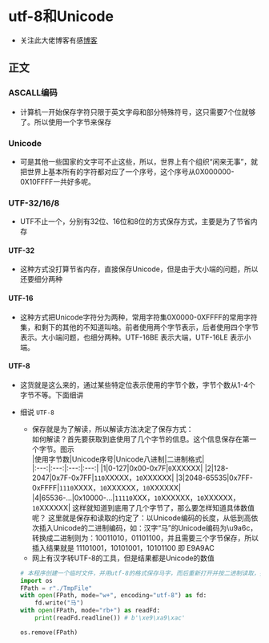 # utf-8和Unicode

* 关注此大佬博客有感[博客](https://blog.csdn.net/zhusongziye/article/details/84261211)  

## 正文

### ASCALL编码

* 计算机一开始保存字符只限于英文字母和部分特殊符号，这只需要7个位就够了。所以使用一个字节来保存

### Unicode

* 可是其他一些国家的文字可不止这些，所以，世界上有个组织“闲来无事”，就把世界上基本所有的字符都对应了一个序号，这个序号从0X000000-0X10FFFF一共好多呢。

### UTF-32/16/8  

* UTF不止一个，分别有32位、16位和8位的方式保存方式，主要是为了节省内存

#### UTF-32

* 这种方式没打算节省内存，直接保存Unicode，但是由于大小端的问题，所以还要细分两种

#### UTF-16

* 这种方式把Unicode字符分为两种，常用字符集0X0000-0XFFFF的常用字符集，和剩下的其他的不知道叫啥。前者使用两个字节表示，后者使用四个字节表示。大小端问题，也细分两种。UTF-16BE 表示大端，UTF-16LE 表示小端。

#### UTF-8

* 这货就是这么来的，通过某些特定位表示使用的字节个数，字节个数从1-4个字节不等。下面细讲
* 细说 `UTF-8`
  * 保存就是为了解读，所以解读方法决定了保存方式：  
    如何解读？首先要获取到底使用了几个字节的信息。这个信息保存在第一个字节。图示  
    |使用字节数|Unicode序号|Unicode八进制|二进制格式|  
    |:---:|:---:|:---:|:---:|
    |1|0-127|0x00-0x7F|`0`XXXXXX|
    |2|128-2047|0x7F-0x7FF|`110`XXXXX，`10`XXXXXX|
    |3|2048-65535|0x7FF-0xFFFF|`1110`XXXX，`10`XXXXXX，`10`XXXXXX|
    |4|65536-...|0x10000-...|`11110`XXX，`10`XXXXXX，`10`XXXXXX，`10`XXXXXX|
    这样就知道到底用了几个字节了，那么要怎样知道具体数值呢？
    这里就是保存和读取的约定了：以Unicode编码的长度，从低到高依次插入Unicode的二进制编码，如：汉字“马”的Unicode编码为\u9a6c，转换成二进制则为：‭10011010，01101100‬，并且需要三个字节保存，所以插入结果就是
    11101001，10101001，10101100 即 E9A9AC
  * 网上有汉字转UTF-8的工具，但是结果都是Unicode的数值

  ```py
  # 本程序创建一个临时文件，并用utf-8的格式保存马字，而后重新打开并按二进制读取，打印为十六进制数字，最后删除临时文件 -- Python
  import os
  FPath = r"./TmpFile"
  with open(FPath, mode="w+", encoding="utf-8") as fd:
      fd.write("马")
  with open(FPath, mode="rb+") as readFd:
      print(readFd.readline()) # b'\xe9\xa9\xac'

  os.remove(FPath)
  ```
